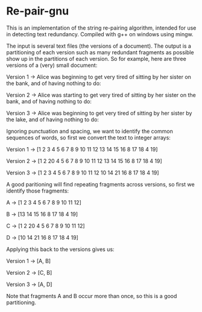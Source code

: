 Re-pair-gnu
===========

This is an implementation of the string re-pairing algorithm, intended for use in detecting text redundancy. Compiled with g++ on windows using mingw.

The input is several text files (the versions of a document). The output is a partitioning of each version such as many redundant fragments as possible show up in the partitions of each version. So for example, here are three versions of a (very) small document:

Version 1 -> Alice was beginning to get very tired of sitting by her sister on the bank, and of having nothing to do:

Version 2 -> Alice was starting to get very tired of sitting by her sister on the bank, and of having nothing to do:

Version 3 -> Alice was beginning to get very tired of sitting by her sister by the lake, and of having nothing to do:

Ignoring punctuation and spacing, we want to identify the common sequences of words, so first we convert the text to integer arrays:

Version 1 -> [1 2 3 4 5 6 7 8 9 10 11 12 13 14 15 16 8 17 18 4 19]

Version 2 -> [1 2 20 4 5 6 7 8 9 10 11 12 13 14 15 16 8 17 18 4 19]

Version 3 -> [1 2 3 4 5 6 7 8 9 10 11 12 10 14 21 16 8 17 18 4 19]

A good paritioning will find repeating fragments across versions, so first we identify those fragments:

A -> [1 2 3 4 5 6 7 8 9 10 11 12]

B -> [13 14 15 16 8 17 18 4 19]

C -> [1 2 20 4 5 6 7 8 9 10 11 12]

D -> [10 14 21 16 8 17 18 4 19]

Applying this back to the versions gives us:

Version 1 -> [A, B]

Version 2 -> [C, B]

Version 3 -> [A, D]

Note that fragments A and B occur more than once, so this is a good partitioning. 